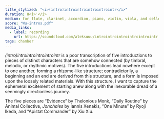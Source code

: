 ```yaml
---
title_stylized: "<i>(intro)introintrointrointrointr</i>"
duration: 8<i>'</i>
medium: for flute, clarinet, accordion, piano, violin, viola, and cello
score: "Wu-intros.pdf"
media_links:
  - label: recording
    url: https://soundcloud.com/aleksuuu/introintrointrointrointrointr
tags: chamber
---
```


_(intro)introintrointrointrointr_ is a poor transcription of five introductions to pieces of distinct characters that are somehow connected (by timbral, melodic, or rhythmic motives). The five introductions lead nowhere except to one another, forming a rhizome-like structure; contradictorily, a beginning and an end are derived from this structure, and a form is imposed upon the loosely related materials. With this structure, I want to capture the ephemeral excitement of starting anew along with the inexorable dread of a seemingly directionless journey.

The five pieces are “Evidence” by Thelonious Monk, “Daily Routine” by Animal Collective, _Jonchaies_ by Iannis Xenakis, “One Minute” by Ryoji Ikeda, and “Apistat Commander” by Xiu Xiu.
